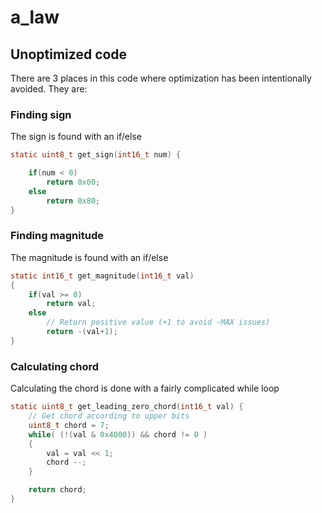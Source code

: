 # a_law

## Unoptimized code
There are 3 places in this code where optimization has been intentionally avoided. They are:

### Finding sign
The sign is found with an if/else
``` C
static uint8_t get_sign(int16_t num) {

	if(num < 0)
		return 0x00;
	else
		return 0x80;
}
```

### Finding magnitude
The magnitude is found with an if/else
``` C
static int16_t get_magnitude(int16_t val) 
{
	if(val >= 0)
		return val;
	else
		// Return positive value (+1 to avoid -MAX issues)
		return -(val+1);	
}
```

### Calculating chord
Calculating the chord is done with a fairly complicated while loop
``` C
static uint8_t get_leading_zero_chord(int16_t val) {
	// Get chord according to upper bits
	uint8_t chord = 7;
	while( (!(val & 0x4000)) && chord != 0 )
	{
		val = val << 1;
		chord --;
	}

	return chord;
}
```
